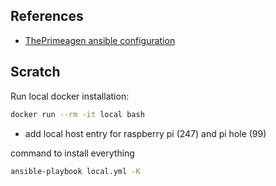 ## References

- [ThePrimeagen ansible configuration](https://github.com/ThePrimeagen/ansible)

## Scratch

Run local docker installation:

```sh
docker run --rm -it local bash
```

- add local host entry for raspberry pi (247) and pi hole (99)

command to install everything

```sh
ansible-playbook local.yml -K
```
